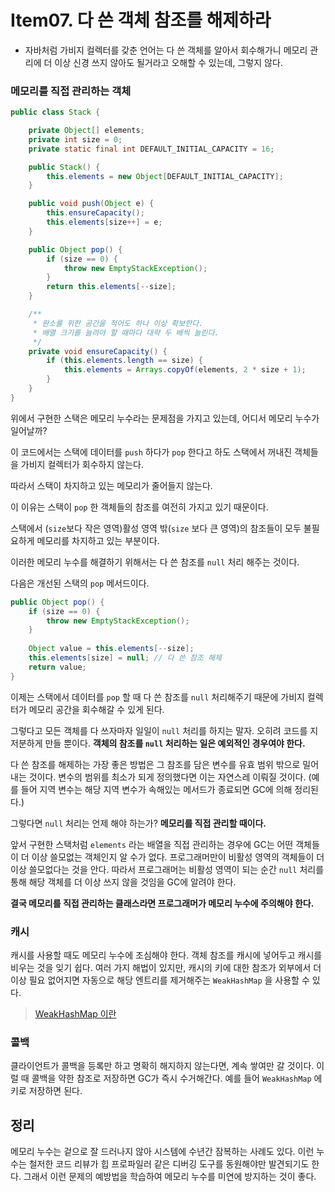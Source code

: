 # Item07. 다 쓴 객체 참조를 해제하라
- 자바처럼 가비지 컬렉터를 갖춘 언어는 다 쓴 객체를 알아서 회수해가니 메모리 관리에 더 이상 신경 쓰지 않아도 될거라고 오해할 수 있는데, 그렇지 않다.

### 메모리를 직접 관리하는 객체
```java
public class Stack {

    private Object[] elements;
    private int size = 0;
    private static final int DEFAULT_INITIAL_CAPACITY = 16;

    public Stack() {
        this.elements = new Object[DEFAULT_INITIAL_CAPACITY];
    }

    public void push(Object e) {
        this.ensureCapacity();
        this.elements[size++] = e;
    }

    public Object pop() {
        if (size == 0) {
            throw new EmptyStackException();
        }
        return this.elements[--size];
    }

    /**
     * 원소를 위한 공간을 적어도 하나 이상 확보한다.
     * 배열 크기를 늘려야 할 때마다 대략 두 배씩 늘린다.
     */
    private void ensureCapacity() {
        if (this.elements.length == size) {
            this.elements = Arrays.copyOf(elements, 2 * size + 1);
        }
    }
}
```
위에서 구현한 스택은 메모리 누수라는 문제점을 가지고 있는데, 어디서 메모리 누수가 일어날까?

이 코드에서는 스택에 데이터를 `push` 하다가 `pop` 한다고 하도 스택에서 꺼내진 객체들을 가비지 컬렉터가 회수하지 않는다.

따라서 스택이 차지하고 있는 메모리가 줄어들지 않는다.

이 이유는 스택이 `pop` 한 객체들의 참조를 여전히 가지고 있기 때문이다. 

스택에서 (`size`보다 작은 영역)활성 영역 밖(`size` 보다 큰 영역)의 참조들이 모두 불필요하게 메모리를 차지하고 있는 부분이다.

이러한 메모리 누수를 해결하기 위해서는 다 쓴 참조를 `null` 처리 해주는 것이다.

다음은 개선된 스택의 `pop` 메서드이다.
```java
public Object pop() {
    if (size == 0) {
        throw new EmptyStackException();
    }
  
    Object value = this.elements[--size];
    this.elements[size] = null; // 다 쓴 참조 해제
    return value;
}
```
이제는 스택에서 데이터를 `pop` 할 때 다 쓴 참조를 `null` 처리해주기 때문에 가비지 컬렉터가 메모리 공간을 회수해갈 수 있게 된다.

그렇다고 모든 객체를 다 쓰자마자 일일이 `null` 처리를 하지는 말자. 오히려 코드를 지저분하게 만들 뿐이다. **객체의 참조를 `null` 처리하는 일은 예외적인 경우여야 한다.** 

다 쓴 참조를 해제하는 가장 좋은 방법은 그 참조를 담은 변수를 유효 범위 밖으로 밀어내는 것이다. 변수의 범위를 최소가 되게 정의했다면 이는 자연스레 이뤄질 것이다. (예를 들어 지역 변수는 해당 지역 변수가 속해있는 메서드가 종료되면 GC에 의해 정리된다.)

그렇다면 `null` 처리는 언제 해야 하는가? **메모리를 직접 관리할 때이다.**

앞서 구현한 스택처럼 `elements` 라는 배열을 직접 관리하는 경우에 GC는 어떤 객체들이 더 이상 쓸모없는 객체인지 알 수가 없다.
프로그래머만이 비활성 영역의 객체들이 더 이상 쓸모없다는 것을 안다. 따라서 프로그래머는 비활성 영역이 되는 순간 `null` 처리를 통해 해당 객체를 더 이상 쓰지 않을 것임을 GC에 알려야 한다.

**결국 메모리를 직접 관리하는 클래스라면 프로그래머가 메모리 누수에 주의해야 한다.**

### 캐시
캐시를 사용할 때도 메모리 누수에 조심해야 한다. 객체 참조를 캐시에 넣어두고 캐시를 비우는 것을 잊기 쉽다.
여러 가지 해법이 있지만, 캐시의 키에 대한 참조가 외부에서 더 이상 필요 없어지면 자동으로 해당 엔트리를 제거해주는 `WeakHashMap` 을 사용할 수 있다.
> [WeakHashMap 이란](https://blog.breakingthat.com/2018/08/26/java-collection-map-weakhashmap/)

### 콜백
클라이언트가 콜백을 등록만 하고 명확히 해지하지 않는다면, 계속 쌓여만 갈 것이다.
이럴 때 콜백을 약한 참조로 저장하면 GC가 즉시 수거해간다. 예를 들어 `WeakHashMap` 에 키로 저장하면 된다.

## 정리
메모리 누수는 겉으로 잘 드러나지 않아 시스템에 수년간 잠복하는 사례도 있다.
이런 누수는 철저한 코드 리뷰가 힙 프로파일러 같은 디버깅 도구를 동원해야만 발견되기도 한다.
그래서 이런 문제의 예방법을 학습하여 메모리 누수를 미연에 방지하는 것이 좋다.
